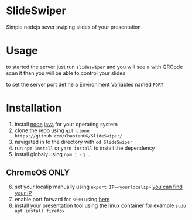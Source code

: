 # SlideSwiper

Simple nodejs sever swiping slides of your presentation

# Usage

to started the server just run `slideswiper` and you will see a with QRCode scan it then you will be able to control your slides

to set the server port define a Environment Variables named `PORT`

# Installation

1. install [node](https://nodejs.org/) [java](https://java.com/en/download/) for your operating system
2. clone the repo using `git clone https://github.com/ChaotenHG/SlideSwiper/`
3. navigated in to the directory with `cd SlideSwiper`
4. run `npm install` or `yarn install` to install the dependency
5. install globaly using `npm i -g .`

## ChromeOS ONLY

6. set your localip manually using `export IP=<yourlocalip>` [you can find your IP](https://chromeunboxed.com/how-to-find-your-chromebooks-ip-and-mac-address/)
7. enable port forward for `3000` using [here](https://chromeos.dev/en/web-environment/port-forwarding)
8. install your presentation tool using the linux container for example `sudo apt install firefox`
